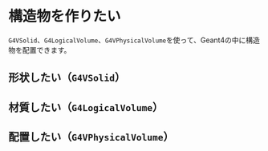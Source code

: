 # 構造物を作りたい

``G4VSolid``、``G4LogicalVolume``、``G4VPhysicalVolume``を使って、Geant4の中に構造物を配置できます。

## 形状したい（``G4VSolid``）


## 材質したい（``G4LogicalVolume``）

## 配置したい（``G4VPhysicalVolume``）


